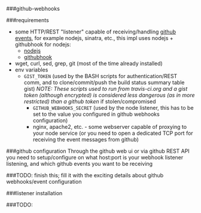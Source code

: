 ###github-webhooks

###requirements
- some HTTP/REST "listener" capable of receiving/handling [github events](https://developer.github.com/webhooks/#events), for example nodejs, sinatra, etc., this impl uses nodejs + githubhook for nodejs:
  - [nodejs](https://nodejs.org)
  - [githubhook](https://github.com/nlf/node-github-hook)
- wget, curl, sed, grep, git (most of the time already installed)
- env variables
  - `GIST_TOKEN` (used by the BASH scripts for authentication/REST comm, and to clone/commit/push the build status summary table gist) *NOTE: These scripts used to run from travis-ci.org and a gist token (although encrypted) is considered less dangerous (as in more restricted) than a github token* if stolen/compromised
    - `GITHUB_WEBHOOKS_SECRET` (used by the node listener, this has to be set to the value you configured in github webhooks configuration)
    - nginx, apache2, etc. - some webserver capable of proxying to your node service (or you need to open a dedicated TCP port for receiving the event messages from github)

###github configuration
Through the github web ui or via github REST API you need to setup/configure on what host:port is your webhook listener listening, and which github events you want to be receiving

###TODO: finish this; fill it with the exciting details about github webhooks/event configuration

###listener installation

###TODO: